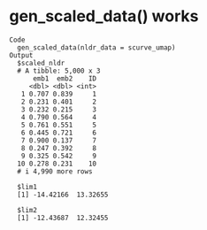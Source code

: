 # gen_scaled_data() works

    Code
      gen_scaled_data(nldr_data = scurve_umap)
    Output
      $scaled_nldr
      # A tibble: 5,000 x 3
          emb1  emb2    ID
         <dbl> <dbl> <int>
       1 0.707 0.839     1
       2 0.231 0.401     2
       3 0.232 0.215     3
       4 0.790 0.564     4
       5 0.761 0.551     5
       6 0.445 0.721     6
       7 0.900 0.137     7
       8 0.247 0.392     8
       9 0.325 0.542     9
      10 0.278 0.231    10
      # i 4,990 more rows
      
      $lim1
      [1] -14.42166  13.32655
      
      $lim2
      [1] -12.43687  12.32455
      

